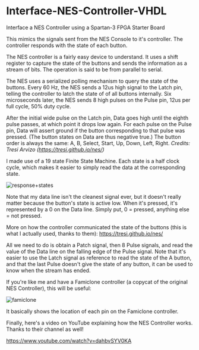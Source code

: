 # Interface-NES-Controller-VHDL
Interface a NES Controller using a Spartan-3 FPGA Starter Board

This mimics the signals sent from the NES Console to it's controller.
The controller responds with the state of each button.

The NES controller is a fairly easy device to understand. It uses a shift register to capture the state of the buttons and sends the information as a stream of bits.
The operation is said to be from parallel to serial.


The NES uses a serialized polling mechanism to query the state of the buttons. Every 60 Hz, the NES sends a 12us high signal to the Latch pin, telling the controller to latch the state of of all buttons internally. Six microseconds later, the NES sends 8 high pulses on the Pulse pin, 12us per full cycle, 50% duty cycle.

After the initial wide pulse on the Latch pin, Data goes high until the eighth pulse passes, at which point it drops low again. For each pulse on the Pulse pin, Data will assert ground if the button corresponding to that pulse was pressed. (The button states on Data are thus negative true.) The button order is always the same: A, B, Select, Start, Up, Down, Left, Right.
 _Credits: Tresi Arvizo (https://tresi.github.io/nes/)_
 
I made use of a 19 state Finite State Machine. Each state is a half clock cycle, which makes it easier to simply read the data at the corresponding state.

![response+states](https://user-images.githubusercontent.com/29616448/166157754-e0847db4-6da0-4749-bf8f-5411e8441877.png)

Note that my data line isn't the cleanest signal ever, but it doesn't really matter because the button's state is active low. When it's pressed, it's represented by a 0 on the Data line. Simply put, 0 = pressed, anything else = not pressed.

More on how the controller communicated the state of the buttons (this is what I actually used, thanks to them):
https://tresi.github.io/nes/

All we need to do is obtain a Patch signal, then 8 Pulse signals, and read the value of the Data line on the falling edge of the Pulse signal.
Note that it's easier to use the Latch signal as reference to read the state of the A button, and that the last Pulse doesn't give the state of any button, it can be used to know when the stream has ended.

If you're like me and have a Famiclone controller (a copycat of the original NES Controller), this will be useful:

![famiclone](https://user-images.githubusercontent.com/29616448/166157383-18038cdb-df62-4f9d-bd2d-07de5a3f5a12.png)

It basically shows the location of each pin on the Famiclone controller. 

Finally, here's a video on YouTube explaining how the NES Controller works. Thanks to their channel as well!

https://www.youtube.com/watch?v=dahbvSYV0KA


